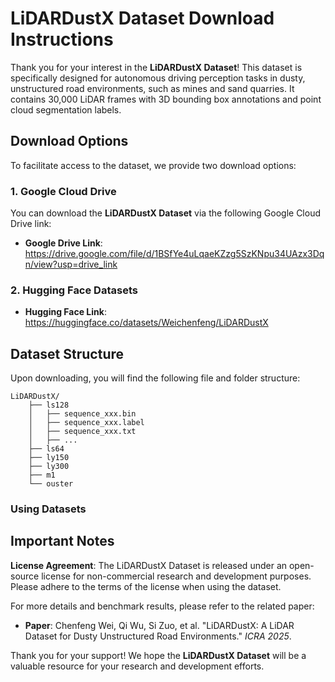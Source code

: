 
# LiDARDustX Dataset Download Instructions

Thank you for your interest in the **LiDARDustX Dataset**! This dataset is specifically designed for autonomous driving perception tasks in dusty, unstructured road environments, such as mines and sand quarries. It contains 30,000 LiDAR frames with 3D bounding box annotations and point cloud segmentation labels. 

## Download Options

To facilitate access to the dataset, we provide two download options:

### 1. Google Cloud Drive

You can download the **LiDARDustX Dataset** via the following Google Cloud Drive link:

- **Google Drive Link**: https://drive.google.com/file/d/1BSfYe4uLqaeKZzg5SzKNpu34UAzx3Dqn/view?usp=drive_link

### 2. Hugging Face Datasets
- **Hugging Face Link**: https://huggingface.co/datasets/Weichenfeng/LiDARDustX

## Dataset Structure

Upon downloading, you will find the following file and folder structure:

```
LiDARDustX/
    ├── ls128
    │   ├── sequence_xxx.bin
    │   ├── sequence_xxx.label
    │   ├── sequence_xxx.txt
    │   ├── ...
    ├── ls64
    ├── ly150
    ├── ly300
    ├── m1
    └── ouster
```

### Using Datasets


## Important Notes

**License Agreement**: The LiDARDustX Dataset is released under an open-source license for non-commercial research and development purposes. Please adhere to the terms of the license when using the dataset.

For more details and benchmark results, please refer to the related paper:

- **Paper**: Chenfeng Wei, Qi Wu, Si Zuo, et al. "LiDARDustX: A LiDAR Dataset for Dusty Unstructured Road Environments." *ICRA 2025*.

Thank you for your support! We hope the **LiDARDustX Dataset** will be a valuable resource for your research and development efforts.

